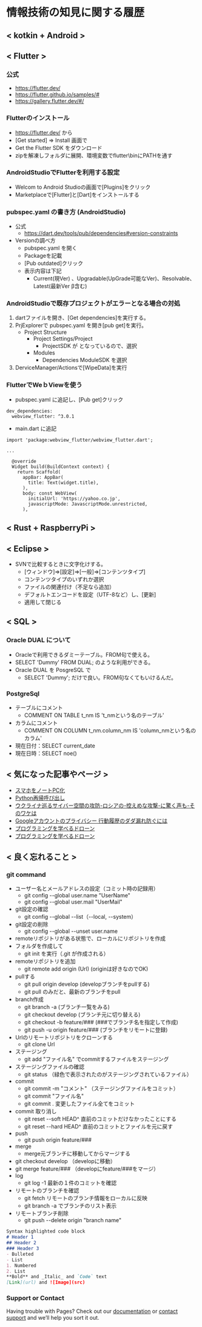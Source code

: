 # 情報技術の知見に関する履歴

## < kotkin + Android >
## < Flutter >
### 公式
+ https://flutter.dev/
+ https://flutter.github.io/samples/#
+ https://gallery.flutter.dev/#/
### Flutterのインストール
+ https://flutter.dev/ から
+ [Get started] ⇒ Install 画面で
+ Get the Flutter SDK をダウンロード
+ zipを解凍しフォルダに展開、環境変数でflutter\binにPATHを通す

### AndroidStudioでFlutterを利用する設定
+ Welcom to Android Studioの画面で[Plugins]をクリック
+ Marketplaceで[Flutter]と[Dart]をインストールする 

### pubspec.yaml の書き方 (AndroidStudio)
+ 公式
  + https://dart.dev/tools/pub/dependencies#version-constraints
+ Versionの調べ方
  + pubspec.yaml を開く 
  + Packageを記載
  + [Pub outdated]クリック
  + 表示内容は下記
    + Current(現Ver) 、Upgradable(UpGrade可能なVer)、Resolvable、Latest(最新Ver β含む) 

### AndroidStudioで既存プロジェクトがエラーとなる場合の対処
1. dartファイルを開き、[Get dependencies]を実行する。
1. PrjExplorerで pubspec.yaml を開き[pub get]を実行。
   + Project Structure
       + Project Settings/Project
           + ProjectSDK が <No SDK> となっているので、選択
       + Modules
           + Dependencies ModuleSDK を選択
1. DerviceManager/Actionsで[WipeData]を実行

### FlutterでWeｂViewを使う
+ pubspec.yaml に追記し、[Pub get]クリック
```
dev_dependencies:
  webview_flutter: ^3.0.1
```
+ main.dart に追記
```
import 'package:webview_flutter/webview_flutter.dart';

...

  @override
  Widget build(BuildContext context) {
    return Scaffold(
      appBar: AppBar(
        title: Text(widget.title),
      ),
      body: const WebView(
        initialUrl: 'https://yahoo.co.jp',
        javascriptMode: JavascriptMode.unrestricted,
      ),
```

 
## < Rust + RaspberryPi >

## < Eclipse >
+ SVNで比較するときに文字化けする。
  + [ウィンドウ]⇒[設定]⇒[一般]⇒[コンテンツタイプ]
  + コンテンツタイプのいずれか選択
  + ファイルの関連付け（不足なら追加）
  + デフォルトエンコードを設定（UTF-8など）し、[更新]
  + 適用して閉じる

## < SQL >
### Oracle DUAL について
+ Oracleで利用できるダミーテーブル。FROM句で使える。
+ SELECT 'Dummy' FROM DUAL; のような利用ができる。
+ Oracle DUAL を PosgreSQL で
  + SELECT 'Dummy'; だけで良い。FROM句なくてもいけるんだ。
### PostgreSql
+ テーブルにコメント
  + COMMENT ON TABLE t_nm IS 't_nmという名のテーブル'
+ カラムにコメント
  + COMMENT ON COLUMN t_nm.column_nm IS 'column_nmという名のカラム'
+ 現在日付：SELECT current_date
+ 現在日時：SELECT noe()

## < 気になった記事やページ >
+ [スマホをノートPC化](https://www.mirabook.info/)
+ [Python再帰呼び出し](https://atmarkit.itmedia.co.jp/ait/articles/2203/17/news011.html)
+ [ウクライナ巡るサイバー空間の攻防-ロシアの-控えめな攻撃-に驚く声も-そのワケは](https://www.msn.com/ja-jp/news/world/%E3%82%A6%E3%82%AF%E3%83%A9%E3%82%A4%E3%83%8A%E5%B7%A1%E3%82%8B%E3%82%B5%E3%82%A4%E3%83%90%E3%83%BC%E7%A9%BA%E9%96%93%E3%81%AE%E6%94%BB%E9%98%B2-%E3%83%AD%E3%82%B7%E3%82%A2%E3%81%AE-%E6%8E%A7%E3%81%88%E3%82%81%E3%81%AA%E6%94%BB%E6%92%83-%E3%81%AB%E9%A9%9A%E3%81%8F%E5%A3%B0%E3%82%82-%E3%81%9D%E3%81%AE%E3%83%AF%E3%82%B1%E3%81%AF/ar-AAUUFLU?ocid=msedgntp)
+ [Googleアカウントのプライバシー 行動履歴のダダ漏れ防ぐには](https://www.msn.com/ja-jp/news/techandscience/google%E3%82%A2%E3%82%AB%E3%82%A6%E3%83%B3%E3%83%88%E3%81%AE%E3%83%97%E3%83%A9%E3%82%A4%E3%83%90%E3%82%B7%E3%83%BC-%E8%A1%8C%E5%8B%95%E5%B1%A5%E6%AD%B4%E3%81%AE%E3%83%80%E3%83%80%E6%BC%8F%E3%82%8C%E9%98%B2%E3%81%90%E3%81%AB%E3%81%AF/ar-AAV1eoz?ocid=msedgntp#page=2)
+ [プログラミングを学べるドローン](https://www.robolink.com/products/codrone)
+ [プログラミングを学べるドローン](https://www.kickstarter.com/projects/robolink/codrone-edu-the-drone-designed-for-the-classroom?lang=ja)


## < 良く忘れること >
### git command
+ ユーザー名とメールアドレスの設定（コミット時の記録用）
  + git config --global user.name "UserName"
  + git config --global user.mail "UserMail"
+ git設定の確認
  + git config --global --list（--local, --system）
+ git設定の削除
  + git config --global --unset user.name
+ remoteリポジトリがある状態で、ローカルにリポジトリを作成 
+ フォルダを作成して 
  + git init を実行（.git が作成される） 
+ remoteリポジトリを追加 
  + git remote add origin (Url) (originは好きなのでOK) 
+ pullする 
  + git pull origin develop (developブランチをpullする)
  + git pull のみだと、最新のブランチをpull 
+ branch作成 
  + git branch -a (ブランチ一覧をみる) 
  + git checkout develop (ブランチ元に切り替える) 
  + git checkout -b feature/### (###でブランチ名を指定して作成) 
  + git push -u origin feature/### (ブランチをリモートに登録) 
+ Urlのリモートリポジトリをクローンする 
  + git clone Url 
+ ステージング 
  + git add "ファイル名" でcommitするファイルをステージング 
+ ステージングファイルの確認 
  + git status （緑色で表示されたのがステージングされているファイル） 
+ commit 
  + git commit -m "コメント" （ステージングファイルをコミット） 
  + git commit "ファイル名" 
  + git commit . 変更したファイル全てをコミット 
+ commit 取り消し 
  + git reset --soft HEAD^ 直前のコミットだけなかったことにする 
  + git reset --hard HEAD^ 直前のコミットとファイルを元に戻す 
+ push 
  + git push origin feature/### 
+ merge 
  + merge元ブランチに移動してからマージする 
+ git checkout develop （developに移動） 
+ git merge feature/### （developにfeature/###をマージ） 
+ log 
  + git log -1 最新の１件のコミットを確認 
+ リモートのブランチを確認 
  + git fetch リモートのブランチ情報をローカルに反映 
  + git branch -a でブランチのリスト表示 
+ リモートブランチ削除 
  + git push --delete origin "branch name"


```markdown
Syntax highlighted code block
# Header 1
## Header 2
### Header 3
- Bulleted
- List
1. Numbered
2. List
**Bold** and _Italic_ and `Code` text
[Link](url) and ![Image](src)
```

### Support or Contact

Having trouble with Pages? Check out our [documentation](https://docs.github.com/categories/github-pages-basics/) or [contact support](https://support.github.com/contact) and we’ll help you sort it out.

